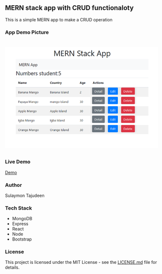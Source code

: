 ## MERN stack app with CRUD functionaloty
This is a simple MERN app to make a CRUD operation

### App Demo Picture 
# <p align="center"><img src="/client/src/assets/images/demo.png"/></p>

### Live Demo
[Demo](https://github.com/Sulaymon333/mern-stack-app.git)

### Author
Sulaymon Tajudeen

### Tech Stack 
- MongoDB
- Express
- React
- Node
- Bootstrap

### License

This project is licensed under the MIT License - see the [LICENSE.md](./LICENSE.md) file for details.




